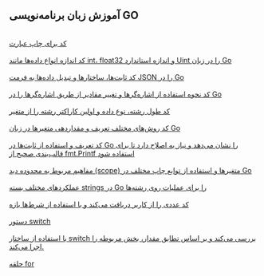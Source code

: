 ## آموزش زبان برنامه‌نویسی GO


[]()
<br>
[کد برای چاپ عبارت](https://github.com/adkooo/adko/blob/main/Format-go/docs1.go)
<br>
<br>
[کد اندازه انواع داده‌ها مانند int، float32 و اندازه استاندارد Uint را در زبان Go](https://github.com/adkooo/adko/blob/main/Format-go/docs2.go)
<br>
<br>
[ کد ثابت‌ها، ساختارها و تبدیل داده‌ها به فرمت JSON را در Go](https://github.com/adkooo/adko/blob/main/Format-go/docs3.go)
<br>
<br>
[کد نحوه استفاده از اشاره‌گرها و تغییر مقادیر از طریق اشاره‌گرها را در Go](https://github.com/adkooo/adko/blob/main/Format-go/docs4.go)
<br>
<br>
[کد طول رشته، نوع داده و اولین کاراکتر رشته را از متغیر](https://github.com/adkooo/adko/blob/main/Format-go/docs5.go)
<br>
<br>
[کد روش‌های مختلف تعریف و مقداردهی متغیرها در زبان Go](https://github.com/adkooo/adko/blob/main/Format-go/docs6.go)
<br>
<br>
[کد تعریف و استفاده از ثابت‌ها در Go را نشان می‌دهد و نیاز به اصلاح دارد تا برای قالب‌بندی صحیح از fmt.Printf استفاده شود](https://github.com/adkooo/adko/blob/main/Format-go/docs7.go)
<br>
<br>
[مفاهیم مربوط به محدوده دید (scope) متغیرها و استفاده از توابع چاپ مختلف در Go](https://github.com/adkooo/adko/blob/main/Format-go/docs8.go)
<br>
<br>
[عملکردهای مختلف بسته strings در Go را برای عملیات روی رشته‌ها](https://github.com/adkooo/adko/blob/main/Format-go/docs9.go)
<br>
<br>
[کد عددی را از کاربر دریافت می‌کند و با استفاده از شرط‌ها بازه](https://github.com/adkooo/adko/blob/main/Format-go/docs10.go)
<br>
<br>
[دستور switch](https://github.com/adkooo/adko/blob/main/Format-go/docs11.go)
<br>
<br>
[با استفاده از ساختار switch بررسی می‌کند و بر اساس تطابق مقدار، بخش مربوطه را اجرا می‌کند.](https://github.com/adkooo/adko/blob/main/Format-go/docs12.go)
<br>
<br>
[حلقه for](https://github.com/adkooo/adko/blob/main/Format-go/docs13.go)
<br>
<br>
[]()
